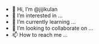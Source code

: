 - 👋 Hi, I’m @jijikulan
- 👀 I’m interested in ...
- 🌱 I’m currently learning ...
- 💞️ I’m looking to collaborate on ...
- 📫 How to reach me ...

<!---
jijikulan/jijikulan is a ✨ special ✨ repository because its `README.md` (this file) appears on your GitHub profile.
You can click the Preview link to take a look at your changes.
--->
